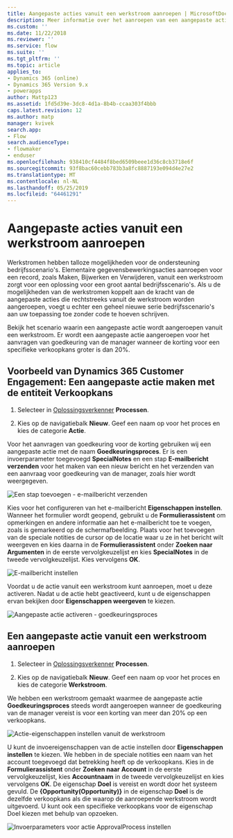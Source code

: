 ```yaml
---
title: Aangepaste acties vanuit een werkstroom aanroepen | MicrosoftDocs
description: Meer informatie over het aanroepen van een aangepaste actie vanuit een werkstroom
ms.custom: ''
ms.date: 11/22/2018
ms.reviewer: ''
ms.service: flow
ms.suite: ''
ms.tgt_pltfrm: ''
ms.topic: article
applies_to:
- Dynamics 365 (online)
- Dynamics 365 Version 9.x
- powerapps
author: Mattp123
ms.assetid: 1fd5d39e-3dc8-4d1a-8b4b-ccaa303f4bbb
caps.latest.revision: 12
ms.author: matp
manager: kvivek
search.app:
- Flow
search.audienceType:
- flowmaker
- enduser
ms.openlocfilehash: 938410cf4484f8bed6509beee1d36c8cb3718e6f
ms.sourcegitcommit: 93f8bac60cebb783b3a8fc8887193e094d4e27e2
ms.translationtype: MT
ms.contentlocale: nl-NL
ms.lasthandoff: 05/25/2019
ms.locfileid: "64461291"
---
```

# <a name="invoke-custom-actions-from-a-workflow"></a>Aangepaste acties vanuit een werkstroom aanroepen

Werkstromen hebben talloze mogelijkheden voor de ondersteuning bedrijfsscenario's. Elementaire gegevensbewerkingsacties aanroepen voor een record, zoals Maken, Bijwerken en Verwijderen, vanuit een werkstroom zorgt voor een oplossing voor een groot aantal bedrijfsscenario's. Als u de mogelijkheden van de werkstromen koppelt aan de kracht van de aangepaste acties die rechtstreeks vanuit de werkstroom worden aangeroepen, voegt u echter een geheel nieuwe serie bedrijfsscenario's aan uw toepassing toe zonder code te hoeven schrijven.  
  
 Bekijk het scenario waarin een aangepaste actie wordt aangeroepen vanuit een werkstroom. Er wordt een aangepaste actie aangeroepen voor het aanvragen van goedkeuring van de manager wanneer de korting voor een specifieke verkoopkans groter is dan 20%.  
  
<a name="action"></a>   
## <a name="dynamics-365-customer-engagement-example-create-a-custom-action-using-the-opportunity-entity"></a>Voorbeeld van Dynamics 365 Customer Engagement: Een aangepaste actie maken met de entiteit Verkoopkans
  
1. Selecteer in [Oplossingsverkenner](/powerapps/maker/model-driven-apps/advanced-navigation#solution-explorer) **Processen**.  
  
2.  Kies op de navigatiebalk **Nieuw**. Geef een naam op voor het proces en kies de categorie **Actie**.  
  
 Voor het aanvragen van goedkeuring voor de korting gebruiken wij een aangepaste actie met de naam **Goedkeuringsproces**. Er is een invoerparameter toegevoegd **SpecialNotes** en een stap **E-mailbericht verzenden** voor het maken van een nieuw bericht en het verzenden van een aanvraag voor goedkeuring van de manager, zoals hier wordt weergegeven.  
  
 ![Een stap toevoegen &#45; e-mailbericht verzenden](media/enable-custom-action-approval-proces-sadd-email.png "Een stap toevoegen - e-mailbericht verzenden")  
  
 Kies voor het configureren van het e-mailbericht **Eigenschappen instellen**. Wanneer het formulier wordt geopend, gebruikt u de **Formulierassistent** om opmerkingen en andere informatie aan het e-mailbericht toe te voegen, zoals is gemarkeerd op de schermafbeelding. Plaats voor het toevoegen van de speciale notities de cursor op de locatie waar u ze in het bericht wilt weergeven en kies daarna in de **Formulierassistent** onder **Zoeken naar** **Argumenten** in de eerste vervolgkeuzelijst en kies **SpecialNotes** in de tweede vervolgkeuzelijst. Kies vervolgens **OK**.  
  
 ![E-mailbericht instellen](media/enable-custom-action-approval-process-setup-email.png "E-mailbericht instellen")  
  
 Voordat u de actie vanuit een werkstroom kunt aanroepen, moet u deze activeren. Nadat u de actie hebt geactiveerd, kunt u de eigenschappen ervan bekijken door **Eigenschappen weergeven** te kiezen.  
  
 ![Aangepaste actie activeren &#45; goedkeuringsproces](media/enable-custom-action-approval-process-activate-action.png "Aangepaste actie activeren - goedkeuringsproces")  
  
<a name="workflow"></a>   
## <a name="invoke-a-custom-action-from-a-workflow"></a>Een aangepaste actie vanuit een werkstroom aanroepen  
  
1. Selecteer in [Oplossingsverkenner](/powerapps/maker/model-driven-apps/advanced-navigation#solution-explorer) **Processen**.   
  
2.  Kies op de navigatiebalk **Nieuw**. Geef een naam op voor het proces en kies de categorie **Werkstroom**.  
  
 We hebben een werkstroom gemaakt waarmee de aangepaste actie **Goedkeuringsproces** steeds wordt aangeroepen wanneer de goedkeuring van de manager vereist is voor een korting van meer dan 20% op een verkoopkans.  
  
 ![Actie-eigenschappen instellen vanuit de werkstroom](media/enable-custom-action-from-workflow.png "Actie eigenschappen van werkstroom instellen")  
  
 U kunt de invoereigenschappen van de actie instellen door **Eigenschappen instellen** te kiezen. We hebben in de speciale notities een naam van het account toegevoegd dat betrekking heeft op de verkoopkans. Kies in de **Formulierassistent** onder **Zoeken naar** **Account** in de eerste vervolgkeuzelijst, kies **Accountnaam** in de tweede vervolgkeuzelijst en kies vervolgens **OK**. De eigenschap **Doel** is vereist en wordt door het systeem gevuld. De **{Opportunity(Opportunity)}** in de eigenschap **Doel** is de dezelfde verkoopkans als die waarop de aanroepende werkstroom wordt uitgevoerd. U kunt ook een specifieke verkoopkans voor de eigenschap Doel kiezen met behulp van opzoeken.  
  
 ![Invoerparameters voor actie ApprovalProcess instellen](media/enable-customaction-workflow-set-properties.png "Invoerparameters voor actie ApprovalProcess instellen")  
  



